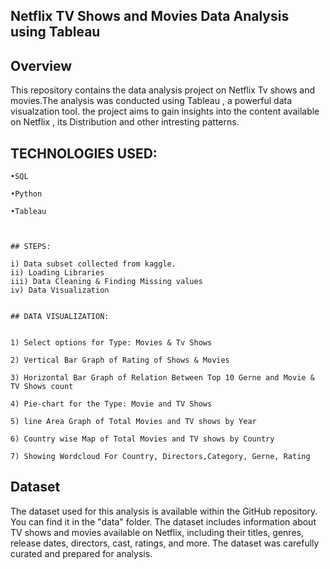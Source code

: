 
## Netflix TV Shows and Movies Data Analysis using Tableau 


## Overview

This repository contains the data analysis  project on Netflix Tv shows and movies.The analysis was conducted using Tableau , a powerful data visualzation tool.
the project aims to gain insights into the content available on Netflix , its Distribution and other intresting patterns.


## TECHNOLOGIES USED:

    •SQL

    •Python 

    •Tableau



    ## STEPS:

    i) Data subset collected from kaggle.
    ii) Loading Libraries
    iii) Data Cleaning & Finding Missing values
    iv) Data Visualization


    ## DATA VISUALIZATION: 


    1) Select options for Type: Movies & Tv Shows
    
    2) Vertical Bar Graph of Rating of Shows & Movies
    
    3) Horizontal Bar Graph of Relation Between Top 10 Gerne and Movie & TV Shows count
    
    4) Pie-chart for the Type: Movie and TV Shows
    
    5) line Area Graph of Total Movies and TV shows by Year
    
    6) Country wise Map of Total Movies and TV shows by Country
    
    7) Showing Wordcloud For Country, Directors,Category, Gerne, Rating
    
## Dataset
The dataset used for this analysis is available within the GitHub repository. You can find it in the "data" folder. The dataset includes information about TV shows and movies available on Netflix, including their titles, genres, release dates, directors, cast, ratings, and more. The dataset was carefully curated and prepared for analysis.



